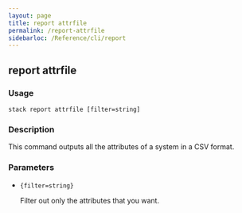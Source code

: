```yaml
---
layout: page
title: report attrfile
permalink: /report-attrfile
sidebarloc: /Reference/cli/report
---
```


## report attrfile

### Usage

`stack report attrfile [filter=string]`

### Description

This command outputs all the attributes
	of a system in a CSV format.

### Parameters
* `{filter=string}`

   Filter out only the attributes that you want.


